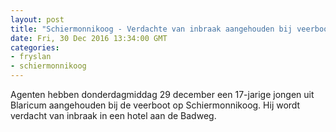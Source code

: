 ```yaml
---
layout: post
title: "Schiermonnikoog - Verdachte van inbraak aangehouden bij veerboot op Schiermonnikoog"
date: Fri, 30 Dec 2016 13:34:00 GMT
categories: 
- fryslan 
- schiermonnikoog 
---
```


Agenten hebben donderdagmiddag 29 december een 17-jarige jongen uit Blaricum aangehouden bij de veerboot op Schiermonnikoog. Hij wordt verdacht van inbraak in een hotel aan de Badweg.
